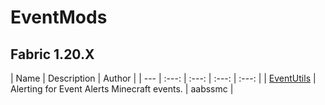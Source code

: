 # EventMods
## Fabric 1.20.X

| Name | Description | Author |
| --- | :---: | :---: | :---: | :---: |
| [EventUtils](https://modrinth.com/mod/alerts) | Alerting for Event Alerts Minecraft events. | aabssmc |
